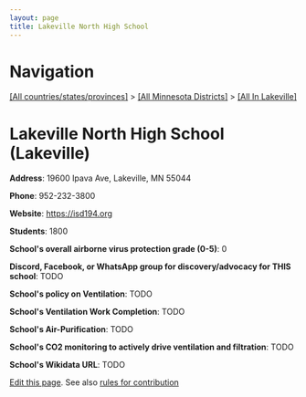 ```yaml
---
layout: page
title: Lakeville North High School
---
```

# Navigation

[[All countries/states/provinces]](../../..) > [[All Minnesota Districts]](../..) > [[All In Lakeville]](..)

# Lakeville North High School (Lakeville)

**Address**: 19600 Ipava Ave, Lakeville, MN 55044

**Phone**: 952-232-3800

**Website**: <https://isd194.org>

**Students**: 1800

**School's overall airborne virus protection grade (0-5)**: 0

**Discord, Facebook, or WhatsApp group for discovery/advocacy for THIS school**: TODO

**School's policy on Ventilation**: TODO

**School's Ventilation Work Completion**: TODO

**School's Air-Purification**: TODO

**School's CO2 monitoring to actively drive ventilation and filtration**: TODO

**School's Wikidata URL**: TODO


[Edit this page](https://github.com/ventilate-schools/MN/edit/main/./Lakeville/Lakeville_North_High_School.md). See also [rules for contribution](../../../contribution-rules/)